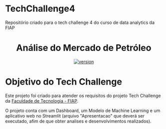 # TechChallenge4
Repositório criado para o tech challenge 4 do curso de data analytics da FIAP


<h1 align="center">Análise do Mercado de Petróleo </h1>


<p align="center">
  <a href="">
    <img src="Petroleo.jpg"
         alt="version">
  </a>

</p>




# Objetivo do Tech Challenge
Este projeto foi criado para atender os requisitos do projeto Tech Challenge da [Faculdade de Tecnologia - FIAP](https://postech.fiap.com.br/?gclid=Cj0KCQjwnf-kBhCnARIsAFlg49228y9z3y6lf_mWZEekgcxZRZBDavxtRT-zAUNs33TZOJtXpGVMNlAaAue5EALw_wcB).<br></p>
O projeto conta com um Dashboard, um Modelo de Machine Learning e um aplicativo web no Streamlit (arquivo "Apresentacao" que deverá ser executado, afim de que obter analises e desenvolvimentos realizados).
